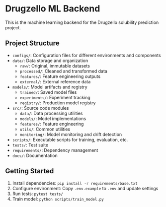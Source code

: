 # Drugzello ML Backend

This is the machine learning backend for the Drugzello solubility prediction project.

## Project Structure

- `configs/`: Configuration files for different environments and components
- `data/`: Data storage and organization
  - `raw/`: Original, immutable datasets
  - `processed/`: Cleaned and transformed data
  - `features/`: Feature engineering outputs
  - `external/`: External reference data
- `models/`: Model artifacts and registry
  - `trained/`: Saved model files
  - `experiments/`: Experiment tracking
  - `registry/`: Production model registry
- `src/`: Source code modules
  - `data/`: Data processing utilities
  - `models/`: Model implementations
  - `features/`: Feature engineering
  - `utils/`: Common utilities
  - `monitoring/`: Model monitoring and drift detection
- `scripts/`: Executable scripts for training, evaluation, etc.
- `tests/`: Test suite
- `requirements/`: Dependency management
- `docs/`: Documentation

## Getting Started

1. Install dependencies: `pip install -r requirements/base.txt`
2. Configure environment: Copy `.env.example` to `.env` and update settings
3. Run tests: `pytest tests/`
4. Train model: `python scripts/train_model.py`
